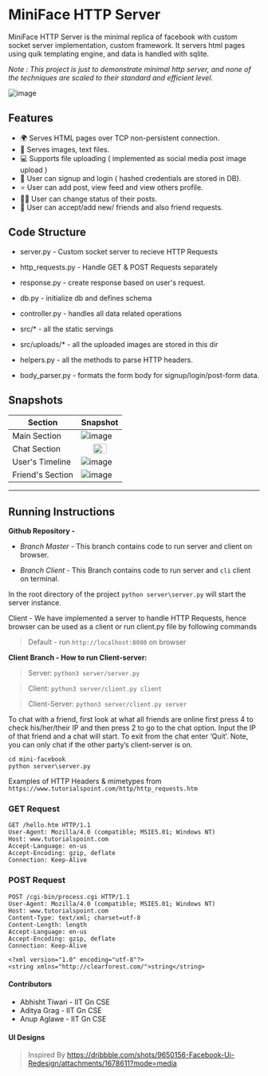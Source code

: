 # MiniFace HTTP Server

MiniFace HTTP Server is the minimal replica of facebook with custom socket server implementation, custom framework. It servers html pages using quik templating engine, and data is handled with sqlite.

*Note : This project is just to demonstrate minimal http server, and none of the techniques are scaled to their standard and efficient level.*

![image](https://user-images.githubusercontent.com/29516633/100913633-0ed05480-34f8-11eb-8614-5fe0af21fdb8.png)



## Features

- 🌍 Serves HTML pages over TCP non-persistent connection.
- 🌛 Serves images, text files.
- 💻 Supports file uploading ( implemented as social media post image upload )
- 🏹 User can signup and login ( hashed credentials are stored in DB).
- ⭐ User can add post, view feed and view others profile.
- 🚴‍♀️ User can change status of their posts.
- 🤼 User can accept/add new/ friends and also friend requests.

## Code Structure

- server.py - Custom socket server to recieve HTTP Requests

- http_requests.py - Handle GET & POST Requests separately

- response.py - create response based on user's request.

- db.py - initialize db and defines schema

- controller.py - handles all data related operations

- src/* - all the static servings

- src/uploads/* - all the uploaded images are stored in this dir

- helpers.py - all the methods to parse HTTP headers.

- body_parser.py - formats the form body for signup/login/post-form data.

## Snapshots


| Section      | Snapshot |
| ----------- | ----------- |
| Main Section      | ![image](https://user-images.githubusercontent.com/29516633/100913883-58b93a80-34f8-11eb-975e-819ed859936e.png)|
| Chat Section   | <center> <img src="https://user-images.githubusercontent.com/29516633/100913917-65d62980-34f8-11eb-8f1d-d9f64c5b34c4.png" width="60%"></center>|
| User's Timeline   | ![image](https://user-images.githubusercontent.com/29516633/100914069-94540480-34f8-11eb-9e41-d8477e0ea8cc.png)|
| Friend's Section   | ![image](https://user-images.githubusercontent.com/29516633/100914416-088ea800-34f9-11eb-82d9-7e4c2f79faa5.png)|



----


## Running Instructions

**Github Repository -**
	
- *Branch Master* - 
This branch contains code to run server and client on browser.

- *Branch Client* - 
This Branch contains code to run server and `cli` client on terminal.
	
In the root directory of the project
`python server\server.py` will start the server instance.

Client - We have implemented a server to handle HTTP Requests, hence browser can be used as a client or run client.py file by following commands

> Default - run `http://localhost:8080` on browser


**Client Branch - How to run Client-server:**

> Server: `python3 server/server.py`

> Client: `python3 server/client.py client `

> Client-Server: `python3 server/client.py server`


To chat with a friend, first look at what all friends are online first press 4 to check his/her/their IP and then press 2 to go to the chat option. Input the IP of that friend and a chat will start. To exit from the chat enter ‘Quit’. Note, you can only chat if the other party’s client-server is on.


```
cd mini-facebook
python server\server.py

```


Examples of HTTP Headers & mimetypes from `https://www.tutorialspoint.com/http/http_requests.htm`


### GET Request

```
GET /hello.htm HTTP/1.1
User-Agent: Mozilla/4.0 (compatible; MSIE5.01; Windows NT)
Host: www.tutorialspoint.com
Accept-Language: en-us
Accept-Encoding: gzip, deflate
Connection: Keep-Alive
```


### POST Request

```
POST /cgi-bin/process.cgi HTTP/1.1
User-Agent: Mozilla/4.0 (compatible; MSIE5.01; Windows NT)
Host: www.tutorialspoint.com
Content-Type: text/xml; charset=utf-8
Content-Length: length
Accept-Language: en-us
Accept-Encoding: gzip, deflate
Connection: Keep-Alive

<?xml version="1.0" encoding="utf-8"?>
<string xmlns="http://clearforest.com/">string</string>
```

#### Contributors

- Abhisht Tiwari - IIT Gn CSE
- Aditya Grag - IIT Gn CSE
- Anup Aglawe - IIT Gn CSE

#### UI Designs

> Inspired By https://dribbble.com/shots/9650156-Facebook-Ui-Redesign/attachments/1678611?mode=media
